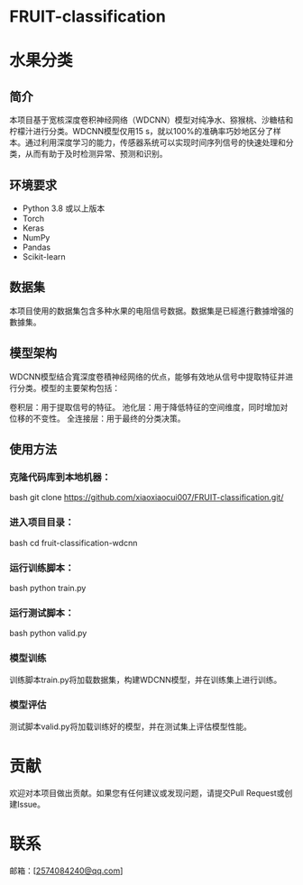# FRUIT-classification
# 水果分类

## 简介
本项目基于宽核深度卷积神经网络（WDCNN）模型对纯净水、猕猴桃、沙糖桔和柠檬汁进行分类。WDCNN模型仅用15 s，就以100%的准确率巧妙地区分了样本。通过利用深度学习的能力，传感器系统可以实现时间序列信号的快速处理和分类，从而有助于及时检测异常、预测和识别。

## 环境要求
- Python 3.8 或以上版本
- Torch
- Keras
- NumPy
- Pandas
- Scikit-learn

## 数据集
本项目使用的数据集包含多种水果的电阻信号数据。数据集是已經進行數據增强的數據集。

## 模型架构
WDCNN模型结合寬深度卷積神经网络的优点，能够有效地从信号中提取特征并进行分类。模型的主要架构包括：

卷积层：用于提取信号的特征。
池化层：用于降低特征的空间维度，同时增加对位移的不变性。
全连接层：用于最终的分类决策。
## 使用方法
### 克隆代码库到本地机器：
bash
git clone https://github.com/xiaoxiaocui007/FRUIT-classification.git/
### 进入项目目录：
bash
cd fruit-classification-wdcnn
### 运行训练脚本：
bash
python train.py
### 运行测试脚本：
bash
python valid.py
### 模型训练
训练脚本train.py将加载数据集，构建WDCNN模型，并在训练集上进行训练。

### 模型评估
测试脚本valid.py将加载训练好的模型，并在测试集上评估模型性能。

# 贡献
欢迎对本项目做出贡献。如果您有任何建议或发现问题，请提交Pull Request或创建Issue。

# 联系
邮箱：[2574084240@qq.com]

